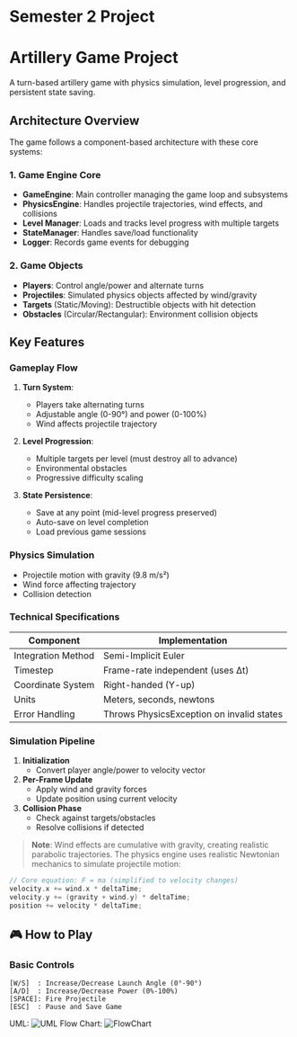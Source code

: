 # Semester 2 Project
# Artillery Game Project

A turn-based artillery game with physics simulation, level progression, and persistent state saving.

## Architecture Overview

The game follows a component-based architecture with these core systems:

### 1. Game Engine Core
- **GameEngine**: Main controller managing the game loop and subsystems  
- **PhysicsEngine**: Handles projectile trajectories, wind effects, and collisions  
- **Level Manager**: Loads and tracks level progress with multiple targets  
- **StateManager**: Handles save/load functionality  
- **Logger**: Records game events for debugging  

### 2. Game Objects
- **Players**: Control angle/power and alternate turns  
- **Projectiles**: Simulated physics objects affected by wind/gravity  
- **Targets** (Static/Moving): Destructible objects with hit detection  
- **Obstacles** (Circular/Rectangular): Environment collision objects  

## Key Features

### Gameplay Flow
1. **Turn System**:
   - Players take alternating turns  
   - Adjustable angle (0-90°) and power (0-100%)  
   - Wind affects projectile trajectory  

2. **Level Progression**:
   - Multiple targets per level (must destroy all to advance)  
   - Environmental obstacles  
   - Progressive difficulty scaling  

3. **State Persistence**:
   - Save at any point (mid-level progress preserved)  
   - Auto-save on level completion  
   - Load previous game sessions  

### Physics Simulation
- Projectile motion with gravity (9.8 m/s²)  
- Wind force affecting trajectory  
- Collision detection

### Technical Specifications

| Component          | Implementation                              |
|--------------------|--------------------------------------------|
| Integration Method | Semi-Implicit Euler                        |
| Timestep           | Frame-rate independent (uses Δt)           |
| Coordinate System  | Right-handed (Y-up)                        |
| Units              | Meters, seconds, newtons                   |
| Error Handling     | Throws PhysicsException on invalid states  |

### Simulation Pipeline

1. **Initialization**  
   - Convert player angle/power to velocity vector  
2. **Per-Frame Update**  
   - Apply wind and gravity forces  
   - Update position using current velocity  
3. **Collision Phase**  
   - Check against targets/obstacles  
   - Resolve collisions if detected  

> **Note**: Wind effects are cumulative with gravity, creating realistic parabolic trajectories.
The physics engine uses realistic Newtonian mechanics to simulate projectile motion:

```cpp
// Core equation: F = ma (simplified to velocity changes)
velocity.x += wind.x * deltaTime;
velocity.y += (gravity + wind.y) * deltaTime;
position += velocity * deltaTime;
```
 ## 🎮 How to Play

### Basic Controls
```plaintext
[W/S]  : Increase/Decrease Launch Angle (0°-90°)
[A/D]  : Increase/Decrease Power (0%-100%)
[SPACE]: Fire Projectile
[ESC]  : Pause and Save Game
```
UML:
![UML](https://github.com/user-attachments/assets/fae6c29d-8774-4da3-be3b-7f00a442eb9c)
Flow Chart:
![FlowChart](https://github.com/user-attachments/assets/240e34a4-6085-485b-882f-0101d5531018)
